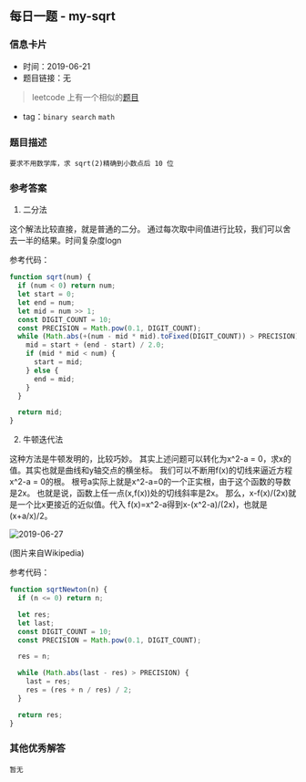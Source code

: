 ## 每日一题 - my-sqrt

### 信息卡片

- 时间：2019-06-21
- 题目链接：无 
> leetcode 上有一个相似的[题目](https://leetcode.com/problems/sqrtx/)
- tag：`binary search` `math`

### 题目描述

```
要求不用数学库，求 sqrt(2)精确到小数点后 10 位
```

### 参考答案

1. 二分法

这个解法比较直接，就是普通的二分。
通过每次取中间值进行比较，我们可以舍去一半的结果。时间复杂度logn

参考代码：

```js
function sqrt(num) {
  if (num < 0) return num;
  let start = 0;
  let end = num;
  let mid = num >> 1;
  const DIGIT_COUNT = 10;
  const PRECISION = Math.pow(0.1, DIGIT_COUNT);
  while (Math.abs(+(num - mid * mid).toFixed(DIGIT_COUNT)) > PRECISION) {
    mid = start + (end - start) / 2.0;
    if (mid * mid < num) {
      start = mid;
    } else {
      end = mid;
    }
  }

  return mid;
}
```

2. 牛顿迭代法

这种方法是牛顿发明的，比较巧妙。
其实上述问题可以转化为x^2-a = 0，求x的值。其实也就是曲线和y轴交点的横坐标。
我们可以不断用f(x)的切线来逼近方程 x^2-a = 0的根。
根号a实际上就是x^2-a=0的一个正实根，由于这个函数的导数是2x。
也就是说，函数上任一点(x,f(x))处的切线斜率是2x。
那么，x-f(x)/(2x)就是一个比x更接近的近似值。代入 f(x)=x^2-a得到x-(x^2-a)/(2x)，也就是(x+a/x)/2。

![2019-06-27](https://tva1.sinaimg.cn/large/007S8ZIlly1ghludzm5xsg30ip0dct9s.gif)

(图片来自Wikipedia)

参考代码：

```js
function sqrtNewton(n) {
  if (n <= 0) return n;

  let res;
  let last;
  const DIGIT_COUNT = 10;
  const PRECISION = Math.pow(0.1, DIGIT_COUNT);

  res = n;

  while (Math.abs(last - res) > PRECISION) {
    last = res;
    res = (res + n / res) / 2;
  }

  return res;
}
```

### 其他优秀解答

```
暂无
```
